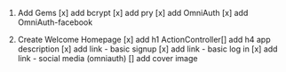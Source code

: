 1. Add Gems
[x] add bcrypt
[x] add pry
[x] add OmniAuth
[x] add OmniAuth-facebook

2. Create Welcome Homepage
[x] add h1 ActionController[] add h4 app description
[x] add link - basic signup
[x] add link - basic log in
[x] add link - social media (omniauth)
[] add cover image
